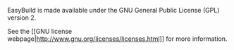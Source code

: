 EasyBuild is made available under the GNU General Public License (GPL) version 2.

See the [[GNU license webpage|http://www.gnu.org/licenses/licenses.html]] for more information.